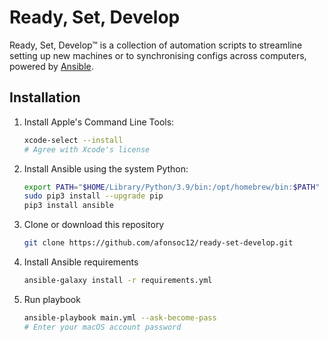 # Ready, Set, Develop

Ready, Set, Develop™ is a collection of automation scripts to streamline setting up new machines or to synchronising configs across computers, powered by [Ansible](https://ansible.com).

## Installation

1. Install Apple's Command Line Tools:

    ```bash
    xcode-select --install
    # Agree with Xcode's license
    ```

2. Install Ansible using the system Python:

     ```bash
     export PATH="$HOME/Library/Python/3.9/bin:/opt/homebrew/bin:$PATH"
     sudo pip3 install --upgrade pip
     pip3 install ansible
     ```

3. Clone or download this repository

    ```bash
    git clone https://github.com/afonsoc12/ready-set-develop.git
    ```

4. Install Ansible requirements

    ```bash
    ansible-galaxy install -r requirements.yml
    ```

5. Run playbook

    ```bash
    ansible-playbook main.yml --ask-become-pass
    # Enter your macOS account password
    ```
